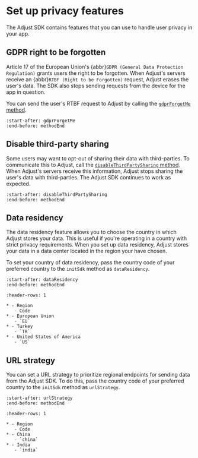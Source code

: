 # Set up privacy features

The Adjust SDK contains features that you can use to handle user privacy in your app.

## GDPR right to be forgotten

Article 17 of the European Union's {abbr}`GDPR (General Data Protection Regulation)` grants users the right to be forgotten. When Adjust's servers receive an {abbr}`RTBF (Right to be Forgotten)` request, Adjust erases the user's data. The SDK also stops sending requests from the device for the app in question.

You can send the user's RTBF request to Adjust by calling the [`gdprForgetMe` method](web-gdprForgetMe-invocation).

```{include} /web/fragments/Adjust.md
:start-after: gdprForgetMe
:end-before: methodEnd
```

## Disable third-party sharing

Some users may want to opt-out of sharing their data with third-parties. To communicate this to Adjust, call the [`disableThirdPartySharing` method](web-disableThirdPartySharing-invocation). When Adjust's servers receive this information, Adjust stops sharing the user's data with third-parties. The Adjust SDK continues to work as expected.

```{include} /web/fragments/Adjust.md
:start-after: disableThirdPartySharing
:end-before: methodEnd
```

## Data residency

The data residency feature allows you to choose the country in which Adjust stores your data. This is useful if you're operating in a country with strict privacy requirements. When you set up data residency, Adjust stores your data in a data center located in the region your have chosen.

To set your country of data residency, pass the country code of your preferred country to the `initSdk` method as `dataResidency`.

```{include} /web/fragments/Adjust.md
:start-after: dataResidency
:end-before: methodEnd
```

```{list-table} Available regions
:header-rows: 1

* - Region
   - Code
* - European Union
   - `EU`
* - Turkey
   - `TR`
* - United States of America
   - `US`
```

## URL strategy

You can set a URL strategy to prioritize regional endpoints for sending data from the Adjust SDK. To do this, pass the country code of your preferred country to the `initSdk` method as `urlStrategy`.

```{include} /web/fragments/Adjust.md
:start-after: urlStrategy
:end-before: methodEnd
```

```{list-table} Available regions
:header-rows: 1

* - Region
   - Code
* - China
   - `china`
* - India
   - `india`
```
